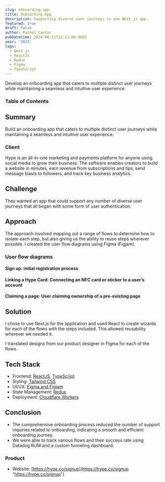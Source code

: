 ```yaml
---
slug: onboarding-app
title: Onboarding App
description: Supporting diverse user journeys in one Next.js app.
featured: true
draft: false
author: Rachel Cantor
pubDatetime: 2024-06-11T12:21:00.000Z
year: '2023'
tags:
  - Next.js
  - ReactJS
  - Redux
  - Figma
  - TypeScript
---
```


Develop an onboarding app that caters to multiple distinct user journeys while maintaining a seamless and intuitive user experience.

### Table of Contents

## Summary

Build an onboarding app that caters to multiple distinct user journeys while maintaining a seamless and intuitive user experience.

### Client

Hype is an all-in-one marketing and payments platform for anyone using social media to grow their business. The software enables creators to build a website in minutes, earn revenue from subscriptions and tips, send message blasts to followers, and track key business analytics.

## Challenge

They wanted an app that could support any number of diverse user journeys that all began with some form of user authentication.

## Approach

The approach involved mapping out a range of flows to determine how to isolate each step, but also giving us the ability to reuse steps wherever possible. I created the user flow diagrams using Figma (Figjam).

### User flow diagrams

#### Sign up: initial registration process

#### Linking a Hype Card: Connecting an NFC card or sticker to a user’s account

#### Claiming a page: User claiming ownership of a pre-existing page

## Solution

I chose to use Next.js for the application and used React to create wizards for each of the flows with the steps included. This allowed reusability wherever we needed it.

I translated designs from our product designer in Figma for each of the flows.

## Tech Stack

* Frontend: [ReactJS](https://reactjs.org/ "React"), [TypeScript](https://www.typescriptlang.org/ "TypeScript")
* Styling: [Tailwind CSS](https://tailwindcss.com "Tailwind CSS")
* UI/UX: [Figma and Figjam](https://figma.com/ "Figma")
* State Management: [Redux](https://redux.js.org "Redux")
* Deployment: [Cloudflare Workers](https://workers.cloudflare.com/ "Cloudflare Workers")

## Conclusion

* The comprehensive onboarding process reduced the number of support inquiries related to onboarding, indicating a smooth and efficient onboarding journey.
* We were able to track various flows and their success rate using Datadog RUM and a custom funneling dashboard.

### Product

* Website: [https://hype.co/signup](https://hype.co/signup "https://hype.co/signup")
